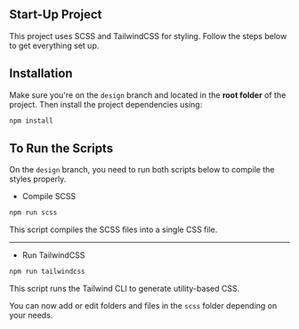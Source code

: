 ## Start-Up Project

This project uses SCSS and TailwindCSS for styling. Follow the steps below to get everything set up.

## Installation

Make sure you're on the `design` branch and located in the **root folder** of the project. Then install the project dependencies using:

```bash
npm install
```


## To Run the Scripts
On the `design` branch, you need to run both scripts below to compile the styles properly.

- Compile SCSS

```bash
npm run scss
```

This script compiles the SCSS files into a single CSS file.

---


- Run TailwindCSS

```bash
npm run tailwindcss
```

This script runs the Tailwind CLI to generate utility-based CSS.

You can now add or edit folders and files in the `scss` folder depending on your needs.